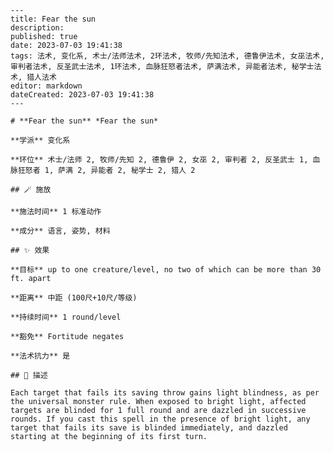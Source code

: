 
    ---
    title: Fear the sun
    description: 
    published: true
    date: 2023-07-03 19:41:38
    tags: 法术, 变化系, 术士/法师法术, 2环法术, 牧师/先知法术, 德鲁伊法术, 女巫法术, 审判者法术, 反圣武士法术, 1环法术, 血脉狂怒者法术, 萨满法术, 异能者法术, 秘学士法术, 猎人法术
    editor: markdown
    dateCreated: 2023-07-03 19:41:38
    ---

    # **Fear the sun** *Fear the sun*

    **学派** 变化系 

    **环位** 术士/法师 2, 牧师/先知 2, 德鲁伊 2, 女巫 2, 审判者 2, 反圣武士 1, 血脉狂怒者 1, 萨满 2, 异能者 2, 秘学士 2, 猎人 2

    ## 🪄 施放

    **施法时间** 1 标准动作

    **成分** 语言, 姿势, 材料

    ## ✨ 效果 

    **目标** up to one creature/level, no two of which can be more than 30 ft. apart 

    **距离** 中距 (100尺+10尺/等级)  

    **持续时间** 1 round/level 

    **豁免** Fortitude negates

    **法术抗力** 是

    ## 📖 描述

    Each target that fails its saving throw gains light blindness, as per the universal monster rule. When exposed to bright light, affected targets are blinded for 1 full round and are dazzled in successive  rounds. If you cast this spell in the presence of bright light, any target that fails its save is blinded immediately, and dazzled starting at the beginning of its first turn.
    